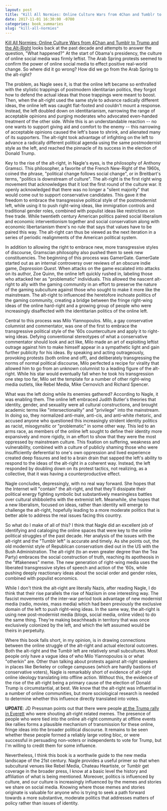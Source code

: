 ```yaml
---
layout: post
title: "Kill All Normies: Online Culture Wars from 4Chan and Tumblr to Trump and the Alt-Right"
date: 2017-11-01 16:30:00 -0700
categories: book_summaries
slug: "kill-all-normies"
---
```


[Kill All Normies: Online Culture Wars from 4Chan and Tumblr to Trump and the Alt-Right](https://www.worldcat.org/title/kill-all-normies-the-online-culture-wars-from-tumblr-and-4chan-to-the-alt-right-and-trump/oclc/987997313) looks back at the past decade and attempts to answer the question, "What happened?" At the start of Obama's presidency, the culture of online social media was firmly leftist. The Arab Spring protests seemed to confirm the power of online social media to effect positive real-world change. So where did it go wrong? How did we go from the Arab Spring to the alt-right? 

The problem, as Nagle sees it, is that the online left became so enthralled with the stylistic trappings of postmodern identitarian politics, they forgot how to defend the actual ideas that those trappings were meant to boost. Then, when the alt-right used the same style to advance radically different ideas, the online left was caught flat-footed and couldn't mount a response. Instead, the left doubled down on identitarianism, narrowing the range of acceptable opinions and purging moderates who advocated even-handed treatment of the other side. While this is an understandable reaction -- no one wants to support giving aid and comfort to the enemy -- this narrowing of acceptable opinions caused the left's base to shrink, and alienated many of its supporters. The alt-right took advantage of infighting on the left to advance a radically different political agenda using the same postmodernist style as the left, and reached the pinnacle of its success in the election of Donald Trump.

Key to the rise of the alt-right, in Nagle's eyes, is the philosophy of Anthony Gramsci. This philosopher, a favorite of the French New-Right of the 1960s, coined the phrase, "political change follows social change", or in Breitbart's terms, "politics is downstream of culture". The alt-right is the first right wing movement that acknowledges that it lost the first round of the culture war. It openly acknowledged that there was no longer a "silent majority" that would come out to support conservative candidates. This gave it the freedom to embrace the transgressive political style of the postmodernist left, while using it to push right-wing ideas, like immigration controls and traditional gender roles, combined with populist ideas like restrictions on free trade. While twentieth century American politics paired social liberalism and economic interventionism together and social conservatism along with economic libertarianism there's no rule that says that values have to be paired this way. The alt-right can thus be viewed as the next iteration in a series of periodic realignments of the American political system.

In addition to allowing the right to embrace new, more transgressive styles of discourse, Gramscian philosophy also pushed them to seek new constituencies. The beginning of this process was GamerGate. GamerGate started out as an internal controversy over reviews of an obscure indie game, _Depression Quest_. When attacks on the game escalated into attacks on its author, Zoe Quinn, the online left quickly rushed in, labeling those who attacked her as "problematic" individuals. This allowed the nascent alt-right to ally with the gaming community in an effort to preserve the nature of the gaming subculture against those who sought to make it more like the mainstream. The alt-right to influenced the heretofore inchoate politics of the gaming community, creating a bridge between the fringe right-wing ideas of the online hard-right and a growing group of people who were increasingly disaffected with the identitarian politics of the online left.

Central to this process was Milo Yiannopoulos. Milo, a gay conservative columnist and commentator, was one of the first to embrace the transgressive political style of the '60s counterculture and apply it to right-wing ideas. Defying conventional stereotypes of what a conservative commentator should look and act like, Milo made an art of exploiting leftist outrage against him to make himself appear in a sympathetic light and gain further publicity for his ideas. By speaking and acting outrageously, provoking protests (both online and off), and deliberately transgressing the norms of normal political discourse, Milo perfected a recipe for virality that allowed him to go from an unknown columnist to a leading figure of the alt-right. While his star would eventually fall when he took his transgression one step too far, Milo set the template for a number of other right-wing media outlets, like Rebel Media, Mike Cernovich and Richard Spencer.

What was the left doing while its enemies gathered? According to Nagle, it was enabling them. The online left embraced Judith Butler's theories that identity, gender, and sexuality were all cultural constructions, and brought academic terms like "intersectionality" and "privilege" into the mainstream. In doing so, they normalized anti-male, anti-cis, and anti-white rhetoric, and accused anyone who questioned this increasingly strident identity politics as racist, misogynsitic or "problematic" in some other way. This led to an arms race, as members of the online left sought to define their identity more expansively and more rigidly, in an effort to show that they were the most oppressed by mainstream culture. This fixation on suffering, weakness and vulnerability, combined with a culture of publicly shaming those who were insufficiently deferential to one's own oppression and lived experience created deep fissures and led to a brain drain that sapped the left's ability to respond to the ideas of the alt-right in a coherent way. Instead, the left responded by doubling down on its protest tactics, not realizing, as a collective, that it was having a counterproductive effect.

Nagle concludes, depressingly, with no real way forward. She hopes that the Internet will "contain" the alt-right, and that they'll dissipate their political energy fighting symbolic but substantively meaningless battles over cultural shibboleths with the extremist left. Meanwhile, she hopes that a new liberalism, focused on ideas, rather than identity will emerge to challenge the alt-right, hopefully leading to a more moderate politics that is better able to address the real issues facing this country.

So what do I make of all of this? I think that Nagle did an excellent job of identifying and cataloging the online spaces that were key to the online political struggles of the past decade. Her analysis of the issues with the alt-right and the "Tumblr left" is accurate and timely. As she points out, the old modernist style of Republican conservatism died out in the US with the Bush Administration. The alt-right (to an even greater degree than the Tea Party) embraces the social construction of truth, reaching its apotheosis in the "#fakenews" meme. The new generation of right-wing media uses the liberated transgressive styles of speech and action of the '60s, while pushing deeply reactionary ideas about the social order and gender roles, combined with populist economics.

While I don't think the alt-right are literally Nazis, after reading Nagle, I do think that their rise parallels the rise of Naziism in one interesting way. The fascist movements of the inter-war period took advantage of new modernist media (radio, movies, mass media) which had been previously the exclusive domain of the left to push right-wing ideas. In the same way, the alt-right is using new post-modernist media (blogs, social media, online video) to do the same thing. They're making beachheads in territory that was once exclusively colonized by the left, and which the left assumed would be theirs in perpetuity. 

Where this book falls short, in my opinion, is in drawing connections between the online struggle of the alt-right and actual electoral outcomes. Both the alt-right and the Tumblr left are relatively small subcultures. Most people only have a vague idea of who Milo Yiannopoulos is or what "otherkin" are. Other than talking about protests against alt-right speakers in places like Berkeley or college campuses (which are hardly bastions of conservative voters), Nagle is remarkably short of evidence of alt-right online ideology translating into offline action. Without this, the evidence of the rise of the alt-right being a primary cause of the election of Donald Trump is circumstantial, at best. We know that the alt-right was influential in a number of online communities, but more sociological research is needed to determine whether this influence directly translated into votes.

**UPDATE**: JD Pressman points out that there were people [at the Trump rally in Everett](http://www.jdpressman.com/2016/09/07/belligerence-and-racism-in-everett.html) who were shouting alt-right related memes. The presence of people who were tied into the online alt-right community at offline events like rallies forms a plausible mechanism of transmission for these online, fringe ideas into the broader political discourse. It remains to be seen whether these people formed a reliably large voting bloc, or were successful in persuading non-voters or independents to vote for Trump, but I'm willing to credit them for some influence.

Nevertheless, I think this book is a worthwile guide to the new media landscape of the 21st century. Nagle provides a useful primer so that when subcultural venues like Rebel Media, Chateau Heartiste, or Tumblr get coverage in the broader press, I know at a basic level the history and affiliation of what is being mentioned. Moreover, politics is influenced by culture, and our culture is increasingly influenced by the memes and stories we share on social media. Knowing where those memes and stories originate is valuable for anyone who is trying to seek a path forward towards a more substantive, moderate politics that addresses matters of policy rather than issues of identity.
